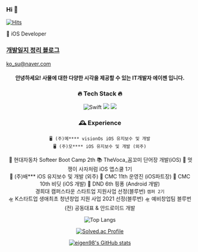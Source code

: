 ### Hi 👋

<!--
**eigen98/eigen98** is a ✨ _special_ ✨ repository because its `README.md` (this file) appears on your GitHub profile.

Here are some ideas to get you started:

- 🔭 I’m currently working on ...
- 🌱 I’m currently learning ...
- 👯 I’m looking to collaborate on ...
- 🤔 I’m looking for help with ...
- 💬 Ask me about ...
- 📫 How to reach me: ...
- 😄 Pronouns: ...
- ⚡ Fun fact: ...
-->
    
[![Hits](https://hits.seeyoufarm.com/api/count/incr/badge.svg?url=https%3A%2F%2Fgithub.com%2Feigen98&count_bg=%23747BE1&title_bg=%23555555&icon=&icon_color=%23E7E7E7&title=hits&edge_flat=false)](https://hits.seeyoufarm.com)

🌱 iOS Developer

### [개발일지 정리 블로그](https://eigen.tistory.com/)

ko_su@naver.com

<div align="center"> <!-- 가운데 정렬 -->
    
#### 안녕하세요! 사물에 대한 다양한 시각을 제공할 수 있는 IT개발자 에이젠 입니다.

### 🔥 Tech Stack 🔥 
    
![Swift](https://img.shields.io/badge/SWIFT-F54A2A?style=for-the-badge&logo=swift&logoColor=white)
<img src="https://img.shields.io/badge/JAVA-007396?style=for-the-badge&logo=java&logoColor=white">
<img src="https://img.shields.io/badge/KOTLIN-7F52FF?style=for-the-badge&logo=kotlin&logoColor=white">
    
###  🕰️ Experience

    🖥️ (주)메**** visionOs iOS 유지보수 및 개발
    🖥️ (주)모**** iOS 유지보수 및 개발 (외주)
󠁄    🚗 현대자동차 Softeer Boot Camp 2th
    📚 TheVoca_꼼꼬미 단어장 개발(iOS)
    🦁 멋쟁이 사자처럼 iOS 앱스쿨 1기         
    🐶 (주)배*** iOS 유지보수 및 개발 (외주)
    🚀 CMC 11th 운영진 (iOS파트장) 
    🏅 CMC 10th 비딧 (iOS 개발) 
    🎯 DND 6th 핑퐁 (Android 개발)    
    경희대 캠퍼스타운 스타트업 지원사업 선정(블루번) `캠퍼 2기`  
    🛸 K스타트업 생애최초 청년창업 지원 사업 2021 선정(블루번)
    🛸 예비창업팀 블루번 (전) 공동대표 & 안드로이드 개발            
  
    
    
    
    
![Top Langs](https://github-readme-stats.vercel.app/api/top-langs/?username=eigen98&layout=compact&theme=tokyonight)

[![Solved.ac Profile](http://mazassumnida.wtf/api/v2/generate_badge?boj=trace96)](https://solved.ac/trace96/)
    

  [![eigen98's GitHub stats](https://github-readme-stats.vercel.app/api?username=eigen98&show_icons=true&theme=radical)](https://github.com/eigen98-readme-stats)
  
  
</div>

